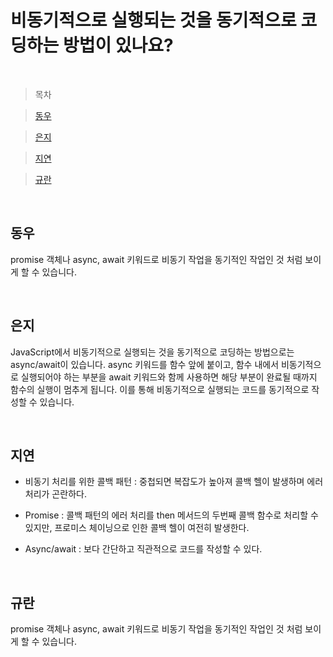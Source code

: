 # 비동기적으로 실행되는 것을 동기적으로 코딩하는 방법이 있나요?

<br />

> 목차

> [동우](#동우)

> [은지](#은지)

> [지연](#지연)

> [규란](#규란)

<br />

## 동우

promise 객체나 async, await 키워드로 비동기 작업을 동기적인 작업인 것 처럼 보이게 할 수 있습니다.

<br />

## 은지

JavaScript에서 비동기적으로 실행되는 것을 동기적으로 코딩하는 방법으로는 async/await이 있습니다. async 키워드를 함수 앞에 붙이고, 함수 내에서 비동기적으로 실행되어야 하는 부분을 await 키워드와 함께 사용하면 해당 부분이 완료될 때까지 함수의 실행이 멈추게 됩니다. 이를 통해 비동기적으로 실행되는 코드를 동기적으로 작성할 수 있습니다.

<br />

## 지연

- 비동기 처리를 위한 콜백 패턴 : 중첩되면 복잡도가 높아져 콜백 헬이 발생하며 에러 처리가 곤란하다.
- Promise : 콜백 패턴의 에러 처리를 then 메서드의 두번째 콜백 함수로 처리할 수 있지만, 프로미스 체이닝으로 인한 콜백 헬이 여전히 발생한다.
- Async/await : 보다 간단하고 직관적으로 코드를 작성할 수 있다.

  <br />

## 규란

promise 객체나 async, await 키워드로 비동기 작업을 동기적인 작업인 것 처럼 보이게 할 수 있습니다.

<br />
